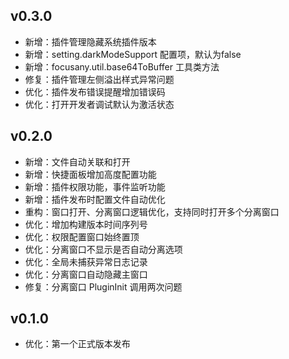 ## v0.3.0

- 新增：插件管理隐藏系统插件版本
- 新增：setting.darkModeSupport 配置项，默认为false
- 新增：focusany.util.base64ToBuffer 工具类方法
- 修复：插件管理左侧溢出样式异常问题
- 优化：插件发布错误提醒增加错误码
- 优化：打开开发者调试默认为激活状态

## v0.2.0

- 新增：文件自动关联和打开
- 新增：快捷面板增加高度配置功能
- 新增：插件权限功能，事件监听功能
- 新增：插件发布时配置文件自动优化
- 重构：窗口打开、分离窗口逻辑优化，支持同时打开多个分离窗口
- 优化：增加构建版本时间序列号
- 优化：权限配置窗口始终置顶
- 优化：分离窗口不显示是否自动分离选项
- 优化：全局未捕获异常日志记录
- 优化：分离窗口自动隐藏主窗口
- 修复：分离窗口 PluginInit 调用两次问题

## v0.1.0

- 优化：第一个正式版本发布
